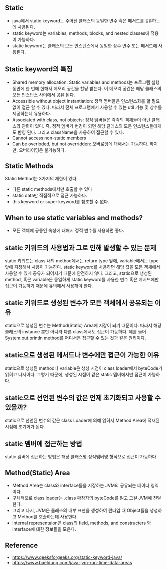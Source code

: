 ## Static
* java에서 static keyword는 주어진 클래스의 동일한 변수 혹은 메서드를 `공유`하는데 사용된다.
* static keyword는 variables, methods, blocks, and nested classes에 적용이 가능하다.
* static keyword는 클래스의 모든 인스턴스에서 동일한 상수 변수 또는 메서드에 사용된다.

## Static keyword의 특징
* Shared memory allocation: Static variables and methods는 프로그램 실행 동안에 한 번에 한해서 메모리 공간을 할당 받는다. 이 메모리 공간은 해당 클래스의 모든 인스턴스 사이에서 공유 된다. 
* Accessible without object instantiation: 정적 멤버들은 인스턴스화를 할 필요 없이 접근 할 수 있다. 따라서 전체 프로그램에서 사용할 수 있는 util 기능 및 상수를 제공하는데 유용하다.
* Associated with class, not objects: 정적 멤버들은 각각의 객체들이 아닌 클래스와 관련이 있다. 즉, 정적 멤버가 변경이 되면 해당 클래스의 모든 인스턴스들에게도 반영 된다. 그리고 className을 사용하여 접근할 수 있다.
* Cannot access non-static members
* Can be overloded, but not overridden: 오버로딩에 대해서는 가능하다. 하지만, 오버라이딩은 불가능하다.

## Static Methods
Static Method는 3가지의 제한이 있다.
* 다른 static methods에서만 호출할 수 있다
* static data만 직접적으로 접근 가능하다.
* this keyword or super keyword를 참조할 수 없다.

## When to use static variables and methods?
* 모든 객체에 공통인 속성에 대해서 정적 변수를 사용하면 좋다.

## static 키워드의 사용법과 그로 인해 발생할 수 있는 문제

static 키워드는 class 내의 method에서는 return type 앞에, variable에서는 type 앞에 지정해서 사용이 가능하다.
static keyword를 사용하면 해당 값을 모든 객체에서 사용할 수 있게 
공유가 되어지기 때문에 안전하지 않다. 
그리고, static으로 생성된 method, 혹은 variable은 동일하게 static keyword를 사용한 변수 혹은 메서드에만 접근이 가능하기 때문에 유의해서 사용해야 한다.

## static 키워드로 생성된 변수가 모든 객체에서 공유되는 이유
static으로 생성된 변수는 Method(Static) Area에 저장이 되기 때문이다. 따라서 해당 클래스의 instance 뿐만 아니라 다른 class에서도 접근이 가능하다. 예를 들어 System.out.println method를 어디서든 접근할 수 있는 것과 같은 원리이다.

## static으로 생성된 메서드나 변수에만 접근이 가능한 이유
static으로 생성된 method나 variable은 생성 시점이 class loader에서 byteCode가 읽히고 나서이다. 그렇기 때문에, 생성된 시점이 같은 static 멤버에서만 접근이 가능하다.


## static으로 선언된 변수의 값은 언제 초기화되고 사용할 수 있을까?
static으로 선언된 변수의 값은 class Loader에 의해 읽혀서 Method Area에 적재된 시점에 초기화가 된다.

##  static 멤버에 접근하는 방법
static 멤버에 접근하는 방법은 해당 클래스명.정적멤버명 형식으로 접근이 가능하다

## Method(Static) Area
* Method Area는 class와 interface들을 저장하는 JVM의 공유되는 데이터 영역이다.
* 구체적으로 class loader는 .class 확장자의 byteCode를 읽고 그걸 JVM에 전달한다.
* 그리고 나서, JVM은 클래스의 내부 표현을 생성하여 런타임 때 Object들을 생성하고 Method를 호출하는데 사용한다.
* internal representaion은 class의 field, methods, and constructers 와 interface에 대한 정보들을 모은다.


## Reference
* https://www.geeksforgeeks.org/static-keyword-java/
* https://www.baeldung.com/java-jvm-run-time-data-areas